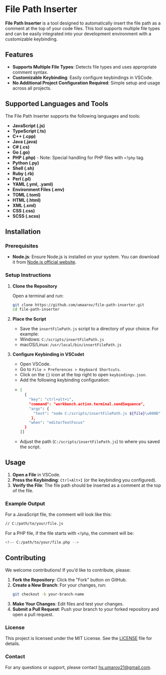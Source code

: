 # File Path Inserter

**File Path Inserter** is a tool designed to automatically insert the file path as a comment at the top of your code files. This tool supports multiple file types and can be easily integrated into your development environment with a customizable keybinding.

## Features

- **Supports Multiple File Types**: Detects file types and uses appropriate comment syntax.
- **Customizable Keybinding**: Easily configure keybindings in VSCode.
- **No Additional Project Configuration Required**: Simple setup and usage across all projects.

## Supported Languages and Tools

The File Path Inserter supports the following languages and tools:

- **JavaScript (.js)**
- **TypeScript (.ts)**
- **C++ (.cpp)**
- **Java (.java)**
- **C# (.cs)**
- **Go (.go)**
- **PHP (.php)** - Note: Special handling for PHP files with `<?php` tag.
- **Python (.py)**
- **Shell (.sh)**
- **Ruby (.rb)**
- **Perl (.pl)**
- **YAML (.yml, .yaml)**
- **Environment Files (.env)**
- **TOML (.toml)**
- **HTML (.html)**
- **XML (.xml)**
- **CSS (.css)**
- **SCSS (.scss)**

## Installation

### Prerequisites

- **Node.js**: Ensure Node.js is installed on your system. You can download it from [Node.js official website](https://nodejs.org/).

### Setup Instructions

1. **Clone the Repository**

   Open a terminal and run:

   ```sh
   git clone https://github.com/umaarov/file-path-inserter.git
   cd file-path-inserter
   ```
2.  **Place the Script**
    * Save the `insertFilePath.js` script to a directory of your choice. For example:
    * Windows: `C:/scripts/insertFilePath.js`
    * macOS/Linux: `/usr/local/bin/insertFilePath.js`
3.  **Configure Keybinding in VSCodet**
    * Open VSCode.
    * Go to `File > Preferences > Keyboard Shortcuts`.
    * Click on the `{}` icon at the top right to open `keybindings.json`.
    * Add the following keybinding configuration:
    * ```sh
      [
        {
          "key": "ctrl+alt+i",
          "command": "workbench.action.terminal.sendSequence",
          "args": {
            "text": "node C:/scripts/insertFilePath.js ${file}\u000D"
           },
          "when": "editorTextFocus"
        }
      ]]
    * Adjust the path (`C:/scripts/insertFilePath.js`) to where you saved the script.

## Usage
1. **Open a File** in VSCode.
2. **Press the Keybinding**: `Ctrl+Alt+I` (or the keybinding you configured).
3. **Verify the File**: The file path should be inserted as a comment at the top of the file.

### Example Output
For a JavaScript file, the comment will look like this:
``` sh
// C:/path/to/your/file.js
```
For a PHP file, if the file starts with `<?php`, the comment will be:
``` sh
<!-- C:/path/to/your/file.php -->
```
## Contributing
We welcome contributions! If you’d like to contribute, please:
1. **Fork the Repository**: Click the "Fork" button on GitHub.
2. **Create a New Branch**: For your changes, run:
   ```sh
   git checkout -b your-branch-name
   ```
3. **Make Your Changes**: Edit files and test your changes.
4. **Submit a Pull Request**: Push your branch to your forked repository and open a pull request.

### License
This project is licensed under the MIT License. See the [LICENSE](LICENSE) file for details.
### Contact
For any questions or support, please contact hs.umarov21@gmail.com.



